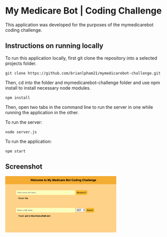 # My Medicare Bot | Coding Challenge

This application was developed for the purposes of the mymedicarebot coding challenge.

## Instructions on running locally

To run this application locally, first git clone the repository into a selected projects folder.

```
git clone https://github.com/brianlpham21/mymedicarebot-challenge.git
```

Then, cd into the folder and mymedicarebot-challenge folder and use npm install to install necessary node modules.

```
npm install
```

Then, open two tabs in the command line to run the server in one while running the application in the other.

To run the server:

```
node server.js
```

To run the application:

```
npm start
```
## Screenshot

<img src="/images/screen-shot.png" width="70%">
